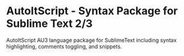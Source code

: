 AutoItScript - Syntax Package for Sublime Text 2/3
============

AutoItScript AU3 language package for SublimeText including syntax highlighting, comments toggling, and snippets.
